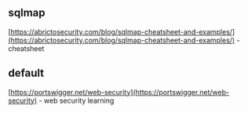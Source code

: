 

## sqlmap

[https://abrictosecurity.com/blog/sqlmap-cheatsheet-and-examples/](https://abrictosecurity.com/blog/sqlmap-cheatsheet-and-examples/) - cheatsheet



## default

[https://portswigger.net/web-security](https://portswigger.net/web-security) - web security learning

